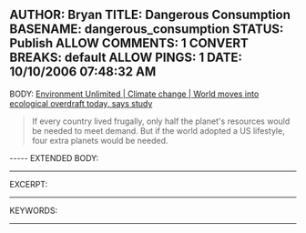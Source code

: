 AUTHOR: Bryan
TITLE: Dangerous Consumption
BASENAME: dangerous_consumption
STATUS: Publish
ALLOW COMMENTS: 1
CONVERT BREAKS: __default__
ALLOW PINGS: 1
DATE: 10/10/2006 07:48:32 AM
-----
BODY:
<a title="Environment Unlimited | Climate change | World moves into ecological overdraft today, says study" href="http://environment.guardian.co.uk/climatechange/story/0,,1890953,00.html?gusrc=rss&feed=1">Environment Unlimited | Climate change | World moves into ecological overdraft today, says study</a>

<blockquote>If every country lived frugally, only half the planet's resources would be needed to meet demand. But if the world adopted a US lifestyle, four extra planets would be needed.</blockquote>
-----
EXTENDED BODY:

-----
EXCERPT:

-----
KEYWORDS:

-----


